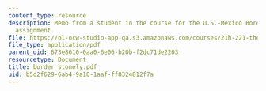 ```yaml
---
content_type: resource
description: Memo from a student in the course for the U.S.-Mexico Border Relations
  assignment.
file: https://ol-ocw-studio-app-qa.s3.amazonaws.com/courses/21h-221-the-places-of-migration-in-united-states-history-fall-2006/b5d2f6296ab49a101aafff8324812f7a_border_stonely.pdf
file_type: application/pdf
parent_uid: 673e8610-0aa0-6e06-b20b-f2dc71de2203
resourcetype: Document
title: border_stonely.pdf
uid: b5d2f629-6ab4-9a10-1aaf-ff8324812f7a
---
```

